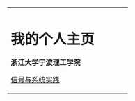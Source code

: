 
<table border="0">
  <tr>
    <td width="75%">
      <h1>我的个人主页</h1>
      <p><b>浙江大学宁波理工学院</b></p>
      <p><a href="/github.com/Coffeeplanet/my-blog/blob/master/.python/">信号与系统实践</a></p>
    </td>
  </tr>
</table>
